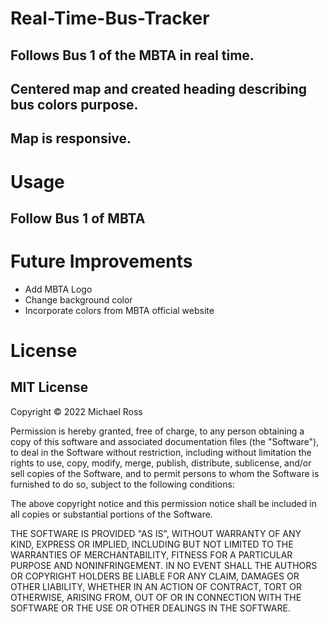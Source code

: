 # Real-Time-Bus-Tracker
## Follows Bus 1 of the MBTA in real time.
## Centered map and created heading describing bus colors purpose.
## Map is responsive.

# Usage
## Follow Bus 1 of MBTA

# Future Improvements
<ul> 
    <li>Add MBTA Logo</li> 
    <li>Change background color</li>
    <li>Incorporate colors from MBTA official website</li>
</ul>    
    
# License
## MIT License
Copyright © 2022 Michael Ross

Permission is hereby granted, free of charge, to any person obtaining a copy
of this software and associated documentation files (the "Software"), to deal
in the Software without restriction, including without limitation the rights
to use, copy, modify, merge, publish, distribute, sublicense, and/or sell
copies of the Software, and to permit persons to whom the Software is
furnished to do so, subject to the following conditions:

The above copyright notice and this permission notice shall be included in all
copies or substantial portions of the Software.

THE SOFTWARE IS PROVIDED "AS IS", WITHOUT WARRANTY OF ANY KIND, EXPRESS OR
IMPLIED, INCLUDING BUT NOT LIMITED TO THE WARRANTIES OF MERCHANTABILITY,
FITNESS FOR A PARTICULAR PURPOSE AND NONINFRINGEMENT. IN NO EVENT SHALL THE
AUTHORS OR COPYRIGHT HOLDERS BE LIABLE FOR ANY CLAIM, DAMAGES OR OTHER
LIABILITY, WHETHER IN AN ACTION OF CONTRACT, TORT OR OTHERWISE, ARISING FROM,
OUT OF OR IN CONNECTION WITH THE SOFTWARE OR THE USE OR OTHER DEALINGS IN THE
SOFTWARE.
